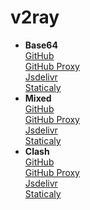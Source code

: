 # v2ray
- **Base64**  
[GitHub](https://raw.githubusercontent.com/xmha97/_/main/-)  
[GitHub Proxy](https://ghproxy.net/https://raw.githubusercontent.com/xmha97/_/master/-)  
[Jsdelivr](https://fastly.jsdelivr.net/gh/xmha97/_@master/-)  
[Staticaly](https://cdn.staticaly.com/gh/xmha97/_/master/-)  
- **Mixed**  
[GitHub](https://raw.githubusercontent.com/xmha97/_/main/-.txt)  
[GitHub Proxy](https://ghproxy.net/https://raw.githubusercontent.com/xmha97/_/master/-.txt)  
[Jsdelivr](https://fastly.jsdelivr.net/gh/xmha97/_@master/-.txt)  
[Staticaly](https://cdn.staticaly.com/gh/xmha97/_/master/-.txt)  
- **Clash**  
[GitHub](https://raw.githubusercontent.com/xmha97/_/main/-.yml)  
[GitHub Proxy](https://ghproxy.net/https://raw.githubusercontent.com/xmha97/_/master/-.yml)  
[Jsdelivr](https://fastly.jsdelivr.net/gh/xmha97/_@master/-.yml)  
[Staticaly](https://cdn.staticaly.com/gh/xmha97/_/master/-.yml)  

